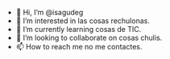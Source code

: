 - 👋 Hi, I’m @isagudeg
- 👀 I’m interested in las cosas rechulonas.
- 🌱 I’m currently learning cosas de TIC.
- 💞️ I’m looking to collaborate on cosas chulis.
- 📫 How to reach me no me contactes.

<!---
isagudeg/isagudeg is a ✨ special ✨ repository because its `README.md` (this file) appears on your GitHub profile.
You can click the Preview link to take a look at your changes.
--->
